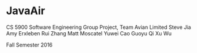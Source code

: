 # JavaAir
CS 5900 Software Engineering Group Project, Team Avian Limited
Steve Jia
Amy Erxleben
Rui Zhang
Matt Moscatel
Yuwei Cao
Guoyu Qi
Xu Wu

Fall Semester 2016